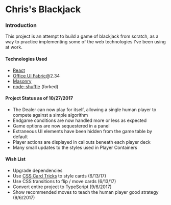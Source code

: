 # Chris's Blackjack

### Introduction
This project is an attempt to build a game of blackjack from scratch, as a way to practice implementing some of the web technologies I've been using at work. 

#### Technologies Used
* [React](https://facebook.github.io/react/)
* [Office UI Fabric](https://dev.office.com/fabric)@2.34
* [Masonry](https://masonry.desandro.com/) 
* [node-shuffle](https://github.com/codegard1/node-shuffle) (forked)

#### Project Status as of 10/27/2017
* The Dealer can now play for itself, allowing a single human player to compete against a simple algorithm
* Endgame conditions are now handled more or less as expected
* Game options are now sequestered in a panel  
* Extraneous UI elements have been hidden from the game table by default
* Player actions are displayed in callouts beneath each player deck
* Many small updates to the styles used in Player Containers 

#### Wish List
* Upgrade dependencies
* Use [CSS Card Tricks](https://designshack.net/articles/css/css-card-tricks/) to style cards (6/13/17)
* Use CSS transitions to flip / move cards (6/13/17)
* Convert entire project to TypeScript (9/6/2017) 
* Show recommended moves to teach the human player good strategy (9/6/2017)
